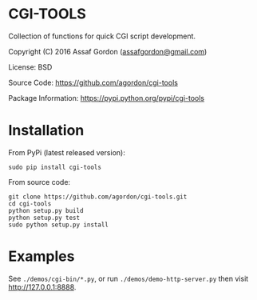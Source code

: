 CGI-TOOLS
=========

Collection of functions for quick CGI script development.

Copyright (C) 2016 Assaf Gordon (assafgordon@gmail.com)

License: BSD

Source Code: https://github.com/agordon/cgi-tools

Package Information: https://pypi.python.org/pypi/cgi-tools

Installation
============

From PyPi (latest released version):

    sudo pip install cgi-tools

From source code:

    git clone https://github.com/agordon/cgi-tools.git
    cd cgi-tools
    python setup.py build
    python setup.py test
    sudo python setup.py install


Examples
========

See `./demos/cgi-bin/*.py`,
or run `./demos/demo-http-server.py` then visit http://127.0.0.1:8888.
